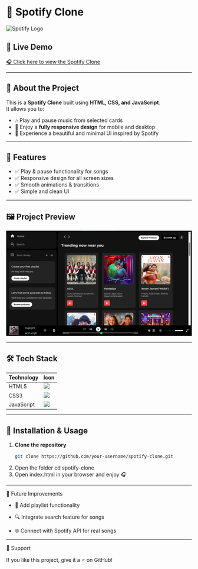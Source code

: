 # 🎵 Spotify Clone  

<img src="https://cdn-icons-png.flaticon.com/512/174/174872.png" alt="Spotify Logo" width="80"/>


## 🔗 Live Demo  
<a href="https://piyuscoder.github.io/Spotify-Clone/" target="_blank">🎧 Click here to view the Spotify Clone</a>


---

## 📌 About the Project  
This is a **Spotify Clone** built using **HTML, CSS, and JavaScript**.  
It allows you to:  
- 🎶 Play and pause music from selected cards  
- 📱 Enjoy a **fully responsive design** for mobile and desktop  
- 🎨 Experience a beautiful and minimal UI inspired by Spotify  

---

## 🚀 Features  
- ✅ Play & pause functionality for songs  
- ✅ Responsive design for all screen sizes  
- ✅ Smooth animations & transitions  
- ✅ Simple and clean UI  

---

## 🖼️ Project Preview  
![Project Screenshot](https://github.com/piyuscoder/Spotify-Clone/blob/main/image/spotty.png)  


---

## 🛠️ Tech Stack  
| Technology | Icon |
|------------|------|
| HTML5      | <img src="https://cdn-icons-png.flaticon.com/512/732/732212.png" width="30"/> |
| CSS3       | <img src="https://cdn-icons-png.flaticon.com/512/732/732190.png" width="30"/> |
| JavaScript | <img src="https://cdn-icons-png.flaticon.com/512/5968/5968292.png" width="30"/> |

---

## 📂 Installation & Usage  
1. **Clone the repository**  
   ```bash
   git clone https://github.com/your-username/spotify-clone.git
2. Open the folder
  cd spotify-clone
3. Open index.html in your browser and enjoy 🎧

   
---

🌟 Future Improvements

-  🎵 Add playlist functionality

-  🔍 Integrate search feature for songs

 - 🌐 Connect with Spotify API for real songs

---

💖 Support

  If you like this project, give it a ⭐ on GitHub!
